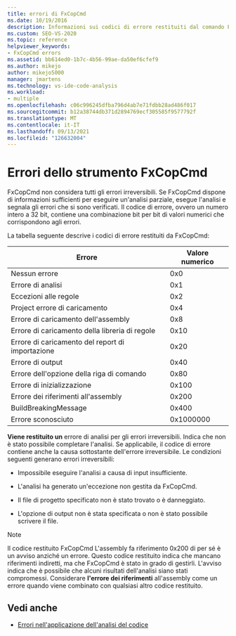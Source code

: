 ```yaml
---
title: errori di FxCopCmd
ms.date: 10/19/2016
description: Informazioni sui codici di errore restituiti dal comando FxCopCmd. Vedere il tipo di errore rappresentato da ogni codice e scoprire come riconoscere gli errori irreversibili.
ms.custom: SEO-VS-2020
ms.topic: reference
helpviewer_keywords:
- FxCopCmd errors
ms.assetid: bb614ed0-1b7c-4b56-99ae-da50ef6cfef9
ms.author: mikejo
author: mikejo5000
manager: jmartens
ms.technology: vs-ide-code-analysis
ms.workload:
- multiple
ms.openlocfilehash: c06c996245dfba796d4ab7e71fdbb28ad486f017
ms.sourcegitcommit: b12a38744db371d2894769ecf305585f9577792f
ms.translationtype: MT
ms.contentlocale: it-IT
ms.lasthandoff: 09/13/2021
ms.locfileid: "126632004"
---
```

# <a name="fxcopcmd-tool-errors"></a>Errori dello strumento FxCopCmd

FxCopCmd non considera tutti gli errori irreversibili. Se FxCopCmd dispone di informazioni sufficienti per eseguire un'analisi parziale, esegue l'analisi e segnala gli errori che si sono verificati. Il codice di errore, ovvero un numero intero a 32 bit, contiene una combinazione bit per bit di valori numerici che corrispondono agli errori.

La tabella seguente descrive i codici di errore restituiti da FxCopCmd:

|Errore|Valore numerico|
|-----------|-------------------|
|Nessun errore|0x0|
|Errore di analisi|0x1|
|Eccezioni alle regole|0x2|
|Project errore di caricamento|0x4|
|Errore di caricamento dell'assembly|0x8|
|Errore di caricamento della libreria di regole|0x10|
|Errore di caricamento del report di importazione|0x20|
|Errore di output|0x40|
|Errore dell'opzione della riga di comando|0x80|
|Errore di inizializzazione|0x100|
|Errore dei riferimenti all'assembly|0x200|
|BuildBreakingMessage|0x400|
|Errore sconosciuto|0x1000000|

**Viene restituito un** errore di analisi per gli errori irreversibili. Indica che non è stato possibile completare l'analisi. Se applicabile, il codice di errore contiene anche la causa sottostante dell'errore irreversibile. Le condizioni seguenti generano errori irreversibili:

- Impossibile eseguire l'analisi a causa di input insufficiente.

- L'analisi ha generato un'eccezione non gestita da FxCopCmd.

- Il file di progetto specificato non è stato trovato o è danneggiato.

- L'opzione di output non è stata specificata o non è stato possibile scrivere il file.

> [!NOTE]
> Il codice restituito  FxCopCmd L'assembly fa riferimento 0x200 di per sé è un avviso anziché un errore. Questo codice restituito indica che mancano riferimenti indiretti, ma che FxCopCmd è stato in grado di gestirli. L'avviso indica che è possibile che alcuni risultati dell'analisi siano stati compromessi. Considerare **l'errore dei riferimenti** all'assembly come un errore quando viene combinato con qualsiasi altro codice restituito.

## <a name="see-also"></a>Vedi anche

- [Errori nell'applicazione dell'analisi del codice](../code-quality/code-analysis-application-errors.md)
